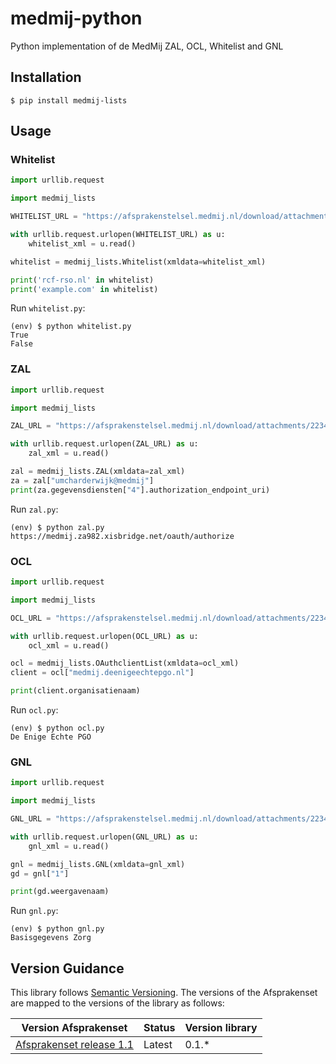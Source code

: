 # medmij-python

Python implementation of de MedMij ZAL, OCL, Whitelist and GNL

## Installation

```shell
$ pip install medmij-lists
```

## Usage

### Whitelist

```python
import urllib.request

import medmij_lists

WHITELIST_URL = "https://afsprakenstelsel.medmij.nl/download/attachments/22348803/MedMij_Whitelist_example.xml"

with urllib.request.urlopen(WHITELIST_URL) as u:
    whitelist_xml = u.read()

whitelist = medmij_lists.Whitelist(xmldata=whitelist_xml)

print('rcf-rso.nl' in whitelist)
print('example.com' in whitelist)
```

Run `whitelist.py`:

```shell
(env) $ python whitelist.py
True
False
```

### ZAL

```python
import urllib.request

import medmij_lists

ZAL_URL = "https://afsprakenstelsel.medmij.nl/download/attachments/22348803/MedMij_Zorgaanbiederslijst_example.xml"

with urllib.request.urlopen(ZAL_URL) as u:
    zal_xml = u.read()

zal = medmij_lists.ZAL(xmldata=zal_xml)
za = zal["umcharderwijk@medmij"]
print(za.gegevensdiensten["4"].authorization_endpoint_uri)
```

Run `zal.py`:

```shell
(env) $ python zal.py
https://medmij.za982.xisbridge.net/oauth/authorize
```

### OCL

```python
import urllib.request

import medmij_lists

OCL_URL = "https://afsprakenstelsel.medmij.nl/download/attachments/22348803/MedMij_OAuthclientlist_example.xml"

with urllib.request.urlopen(OCL_URL) as u:
    ocl_xml = u.read()

ocl = medmij_lists.OAuthclientList(xmldata=ocl_xml)
client = ocl["medmij.deenigeechtepgo.nl"]

print(client.organisatienaam)
```

Run `ocl.py`:

```shell
(env) $ python ocl.py
De Enige Echte PGO
```

### GNL

```python
import urllib.request

import medmij_lists

GNL_URL = "https://afsprakenstelsel.medmij.nl/download/attachments/22348803/MedMij_Gegevensdienstnamenlijst_example.xml"

with urllib.request.urlopen(GNL_URL) as u:
    gnl_xml = u.read()

gnl = medmij_lists.GNL(xmldata=gnl_xml)
gd = gnl["1"]

print(gd.weergavenaam)
```

Run `gnl.py`:

```shell
(env) $ python gnl.py
Basisgegevens Zorg
```

## Version Guidance

This library follows [Semantic Versioning](https://semver.org/).
The versions of the Afsprakenset are mapped to the versions of the library as follows:

| Version Afsprakenset       | Status     | Version library |
|----------------------------|------------|-----------------|
| [Afsprakenset release 1.1] | Latest     | 0.1.*           |

[Afsprakenset release 1.1]: https://afsprakenstelsel.medmij.nl/display/PUBLIC/Afsprakenset+release+1.1
